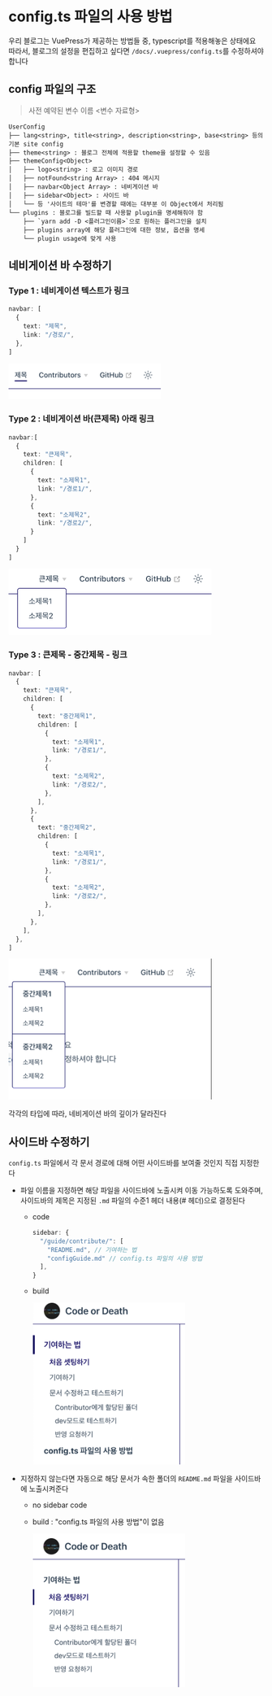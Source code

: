 # config.ts 파일의 사용 방법

우리 블로그는 VuePress가 제공하는 방법들 중, typescript를 적용해놓은 상태에요  
따라서, 블로그의 설정을 편집하고 싶다면 `/docs/.vuepress/config.ts`를 수정하셔야 합니다

## config 파일의 구조

> 사전 예약된 변수 이름 <변수 자료형>

```txt:no-line-numbers
UserConfig
├── lang<string>, title<string>, description<string>, base<string> 등의 기본 site config
├── theme<string> : 블로그 전체에 적용할 theme을 설정할 수 있음
├── themeConfig<Object>
│   ├── logo<string> : 로고 이미지 경로
│   ├── notFound<string Array> : 404 메시지
│   ├── navbar<Object Array> : 네비게이션 바
│   ├── sidebar<Object> : 사이드 바
│   └── 등 '사이트의 테마'를 변경할 때에는 대부분 이 Object에서 처리됨
└── plugins : 블로그를 빌드할 때 사용할 plugin을 명세해줘야 함
    ├── `yarn add -D <플러그인이름>`으로 원하는 플러그인을 설치
    ├── plugins array에 해당 플러그인에 대한 정보, 옵션을 명세
    └── plugin usage에 맞게 사용
```

## 네비게이션 바 수정하기

### Type 1 : 네비게이션 텍스트가 링크

```ts
navbar: [
  {
    text: "제목",
    link: "/경로/",
  },
]
```

<img src="/navExample-01.png" style="width: 300px;">

### Type 2 : 네비게이션 바(큰제목) 아래 링크

```ts
navbar:[
  {
    text: "큰제목",
    children: [
      {
        text: "소제목1",
        link: "/경로1/",
      },
      {
        text: "소제목2",
        link: "/경로2/",
      }
    ]
  }
]
```

<img src="/navExample-02.png" style="width: 400px;">

### Type 3 : 큰제목 - 중간제목 - 링크

```ts
navbar: [
  {
    text: "큰제목",
    children: [
      {
        text: "중간제목1",
        children: [
          {
            text: "소제목1",
            link: "/경로1/",
          },
          {
            text: "소제목2",
            link: "/경로2/",
          },
        ],
      },
      {
        text: "중간제목2",
        children: [
          {
            text: "소제목1",
            link: "/경로1/",
          },
          {
            text: "소제목2",
            link: "/경로2/",
          },
        ],
      },
    ],
  },
]
```

<img src="/navExample-03.png" style="width: 400px;">

각각의 타입에 따라, 네비게이션 바의 깊이가 달라진다

## 사이드바 수정하기

`config.ts` 파일에서 각 문서 경로에 대해 어떤 사이드바를 보여줄 것인지 직접 지정한다

- 파일 이름을 지정하면 해당 파일을 사이드바에 노출시켜 이동 가능하도록 도와주며,
사이드바의 제목은 지정된 `.md` 파일의 수준1 헤더 내용(# 헤더)으로 결정된다

  - code

    ```ts
    sidebar: {
      "/guide/contribute/": [
        "README.md", // 기여하는 법
        "configGuide.md" // config.ts 파일의 사용 방법
      ],
    }
    ```

  - build

    <img src="/sidebarExample-01.png" style="width: 300px;">

- 지정하지 않는다면 자동으로 해당 문서가 속한 폴더의 `README.md` 파일을 사이드바에 노출시켜준다

  - no sidebar code

  - build : "config.ts 파일의 사용 방법"이 없음

    <img src="/sidebarExample-02.png" style="width: 300px;">
